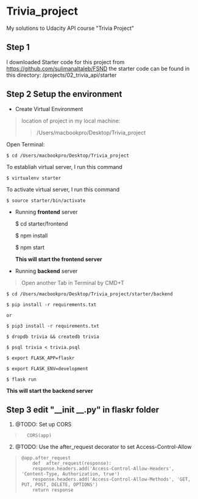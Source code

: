 # Trivia_project

My solutions to Udacity API course "Trivia Project"

  

## Step 1

I downloaded Starter code for this project from
https://github.com/sulimanaltaleb/FSND
the starter code can be found in this directory:
/projects/02_trivia_api/starter

## Step 2 Setup the environment

 - Create Virtual Environment

> location of project in my local machine:
> > /Users/macbookpro/Desktop/Trivia_project

Open Terminal:

    $ cd /Users/macbookpro/Desktop/Trivia_project

To establiah virtual server, I run this command

    $ virtualenv starter

To activate virtual server, I run this command

    $ source starter/bin/activate

 - Running **frontend** server

    $ cd starter/frontend
    
    $ npm install
    
    $ npm start

   **This will start the frontend server** 

 - Running **backend** server


> Open another Tab in Terminal by CMD+T


    $ cd /Users/macbookpro/Desktop/Trivia_project/starter/backend
    
    $ pip install -r requirements.txt
    
    or
    
    $ pip3 install -r requirements.txt
    
    $ dropdb trivia && createdb trivia
    
    $ psql trivia < trivia.psql
    
    $ export FLASK_APP=flaskr
    
    $ export FLASK_ENV=development
    
    $ flask run

   **This will start the backend server** 

## Step 3 edit "__init __.py" in flaskr folder
 

 1. @TODO: Set up CORS

> 	    CORS(app)

	

 2. @TODO: Use the after_request decorator to set Access-Control-Allow

>     @app.after_request
>         def  after_request(response):
>         response.headers.add('Access-Control-Allow-Headers', 'Content-Type, Authorization, true')
>         response.headers.add('Access-Control-Allow-Methods', 'GET, PUT, POST, DELETE, OPTIONS')
>         return response